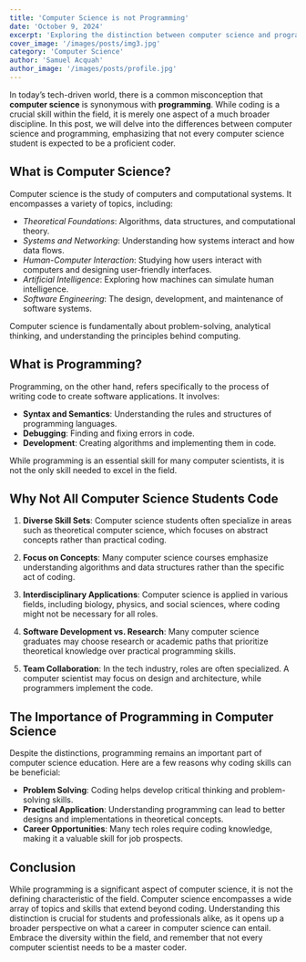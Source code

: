 ```yaml
---
title: 'Computer Science is not Programming'
date: 'October 9, 2024'
excerpt: 'Exploring the distinction between computer science and programming, and why not all computer science students are required to code.'
cover_image: '/images/posts/img3.jpg'
category: 'Computer Science'
author: 'Samuel Acquah'
author_image: '/images/posts/profile.jpg'
---
```


In today’s tech-driven world, there is a common misconception that **computer science** is synonymous with **programming**. While coding is a crucial skill within the field, it is merely one aspect of a much broader discipline. In this post, we will delve into the differences between computer science and programming, emphasizing that not every computer science student is expected to be a proficient coder.

## What is Computer Science?

Computer science is the study of computers and computational systems. It encompasses a variety of topics, including:

- *Theoretical Foundations*: Algorithms, data structures, and computational theory.
- *Systems and Networking*: Understanding how systems interact and how data flows.
- *Human-Computer Interaction*: Studying how users interact with computers and designing user-friendly interfaces.
- *Artificial Intelligence*: Exploring how machines can simulate human intelligence.
- *Software Engineering*: The design, development, and maintenance of software systems.



Computer science is fundamentally about problem-solving, analytical thinking, and understanding the principles behind computing.

## What is Programming?

Programming, on the other hand, refers specifically to the process of writing code to create software applications. It involves:

- **Syntax and Semantics**: Understanding the rules and structures of programming languages.
- **Debugging**: Finding and fixing errors in code.
- **Development**: Creating algorithms and implementing them in code.

While programming is an essential skill for many computer scientists, it is not the only skill needed to excel in the field.

## Why Not All Computer Science Students Code

1. **Diverse Skill Sets**: Computer science students often specialize in areas such as theoretical computer science, which focuses on abstract concepts rather than practical coding.

2. **Focus on Concepts**: Many computer science courses emphasize understanding algorithms and data structures rather than the specific act of coding.

3. **Interdisciplinary Applications**: Computer science is applied in various fields, including biology, physics, and social sciences, where coding might not be necessary for all roles.

4. **Software Development vs. Research**: Many computer science graduates may choose research or academic paths that prioritize theoretical knowledge over practical programming skills.

5. **Team Collaboration**: In the tech industry, roles are often specialized. A computer scientist may focus on design and architecture, while programmers implement the code.

## The Importance of Programming in Computer Science

Despite the distinctions, programming remains an important part of computer science education. Here are a few reasons why coding skills can be beneficial:

- **Problem Solving**: Coding helps develop critical thinking and problem-solving skills.
- **Practical Application**: Understanding programming can lead to better designs and implementations in theoretical concepts.
- **Career Opportunities**: Many tech roles require coding knowledge, making it a valuable skill for job prospects.

## Conclusion

While programming is a significant aspect of computer science, it is not the defining characteristic of the field. Computer science encompasses a wide array of topics and skills that extend beyond coding. Understanding this distinction is crucial for students and professionals alike, as it opens up a broader perspective on what a career in computer science can entail. Embrace the diversity within the field, and remember that not every computer scientist needs to be a master coder.